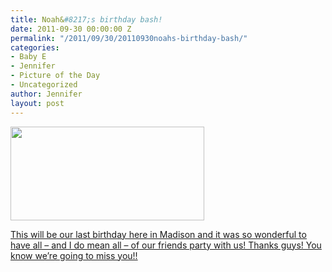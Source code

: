 ```yaml
---
title: Noah&#8217;s birthday bash!
date: 2011-09-30 00:00:00 Z
permalink: "/2011/09/30/20110930noahs-birthday-bash/"
categories:
- Baby E
- Jennifer
- Picture of the Day
- Uncategorized
author: Jennifer
layout: post
---
```


[<img title="IMG_0080" height="150" alt="" width="310" class="alignnone size-thumbnail wp-image-1138" src="/teamelam/assets/images/Noahand-8217-s-birthday-bash/1317403675000-missing.jpg" />](http://www.flickr.com/photos/jenniferandJennifers_photos/sets/72157627666283253/)

[This will be our last birthday here in Madison and it was so wonderful to have all &#8211; and I do mean all &#8211; of our friends party with us! Thanks guys! You know we&#8217;re going to miss you!!](http://www.flickr.com/photos/jenniferandJennifers_photos/sets/72157627666283253/)

&nbsp;
